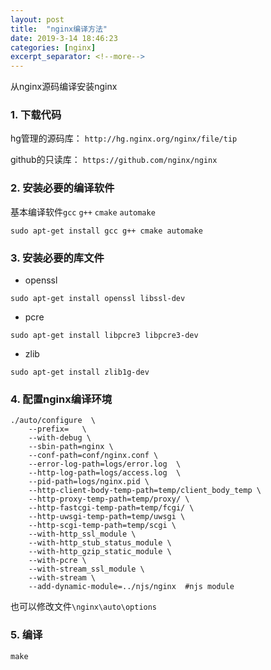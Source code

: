 ```yaml
---
layout: post
title:  "nginx编译方法"
date: 2019-3-14 18:46:23
categories: [nginx]
excerpt_separator: <!--more-->
---
```


从nginx源码编译安装nginx
<!--more-->

### 1. 下载代码

hg管理的源码库：
`http://hg.nginx.org/nginx/file/tip`

github的只读库：
`https://github.com/nginx/nginx`

### 2. 安装必要的编译软件

基本编译软件`gcc` `g++` `cmake` `automake`

```shell
sudo apt-get install gcc g++ cmake automake
```

### 3. 安装必要的库文件

* openssl

```shell
sudo apt-get install openssl libssl-dev
```

* pcre

```shell
sudo apt-get install libpcre3 libpcre3-dev
```

* zlib

```shell
sudo apt-get install zlib1g-dev
```

### 4. 配置nginx编译环境

```shell
./auto/configure  \
    --prefix=   \
    --with-debug \
    --sbin-path=nginx \
    --conf-path=conf/nginx.conf \
    --error-log-path=logs/error.log  \
    --http-log-path=logs/access.log  \
    --pid-path=logs/nginx.pid \
    --http-client-body-temp-path=temp/client_body_temp \
    --http-proxy-temp-path=temp/proxy/ \
    --http-fastcgi-temp-path=temp/fcgi/ \
    --http-uwsgi-temp-path=temp/uwsgi \
    --http-scgi-temp-path=temp/scgi \
    --with-http_ssl_module \
    --with-http_stub_status_module \
    --with-http_gzip_static_module \
    --with-pcre \
    --with-stream_ssl_module \
    --with-stream \
    --add-dynamic-module=../njs/nginx  #njs module
```

也可以修改文件`\nginx\auto\options`

### 5. 编译

```shell
make
```